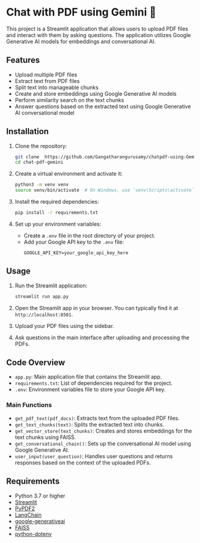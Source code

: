 # Chat with PDF using Gemini 💁

This project is a Streamlit application that allows users to upload PDF files and interact with them by asking questions. The application utilizes Google Generative AI models for embeddings and conversational AI.

## Features

- Upload multiple PDF files
- Extract text from PDF files
- Split text into manageable chunks
- Create and store embeddings using Google Generative AI models
- Perform similarity search on the text chunks
- Answer questions based on the extracted text using Google Generative AI conversational model

## Installation

1. Clone the repository:
    ```bash
    git clone  https://github.com/Gangatharangurusamy/chatpdf-using-Gemini.git
    cd chat-pdf-gemini
    ```

2. Create a virtual environment and activate it:
    ```bash
    python3 -m venv venv
    source venv/bin/activate  # On Windows, use `venv\Scripts\activate`
    ```

3. Install the required dependencies:
    ```bash
    pip install -r requirements.txt
    ```

4. Set up your environment variables:
    - Create a `.env` file in the root directory of your project.
    - Add your Google API key to the `.env` file:
      ```plaintext
      GOOGLE_API_KEY=your_google_api_key_here
      ```

## Usage

1. Run the Streamlit application:
    ```bash
    streamlit run app.py
    ```

2. Open the Streamlit app in your browser. You can typically find it at `http://localhost:8501`.

3. Upload your PDF files using the sidebar.

4. Ask questions in the main interface after uploading and processing the PDFs.

## Code Overview

- `app.py`: Main application file that contains the Streamlit app.
- `requirements.txt`: List of dependencies required for the project.
- `.env`: Environment variables file to store your Google API key.

### Main Functions

- `get_pdf_text(pdf_docs)`: Extracts text from the uploaded PDF files.
- `get_text_chunks(text)`: Splits the extracted text into chunks.
- `get_vector_store(text_chunks)`: Creates and stores embeddings for the text chunks using FAISS.
- `get_conversational_chain()`: Sets up the conversational AI model using Google Generative AI.
- `user_input(user_question)`: Handles user questions and returns responses based on the context of the uploaded PDFs.

## Requirements

- Python 3.7 or higher
- [Streamlit](https://streamlit.io/)
- [PyPDF2](https://pypi.org/project/PyPDF2/)
- [LangChain](https://github.com/hwchase17/langchain)
- [google-generativeai](https://pypi.org/project/google-generativeai/)
- [FAISS](https://github.com/facebookresearch/faiss)
- [python-dotenv](https://github.com/theskumar/python-dotenv)

